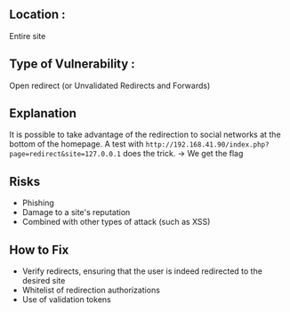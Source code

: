 ## Location :
Entire site

## Type of Vulnerability :
Open redirect (or Unvalidated Redirects and Forwards)

## Explanation
It is possible to take advantage of the redirection to social networks at the bottom of the homepage.
A test with ``http://192.168.41.90/index.php?page=redirect&site=127.0.0.1`` does the trick.
-> We get the flag

## Risks
- Phishing
- Damage to a site's reputation
- Combined with other types of attack (such as XSS)

## How to Fix
- Verify redirects, ensuring that the user is indeed redirected to the desired site
- Whitelist of redirection authorizations
- Use of validation tokens
